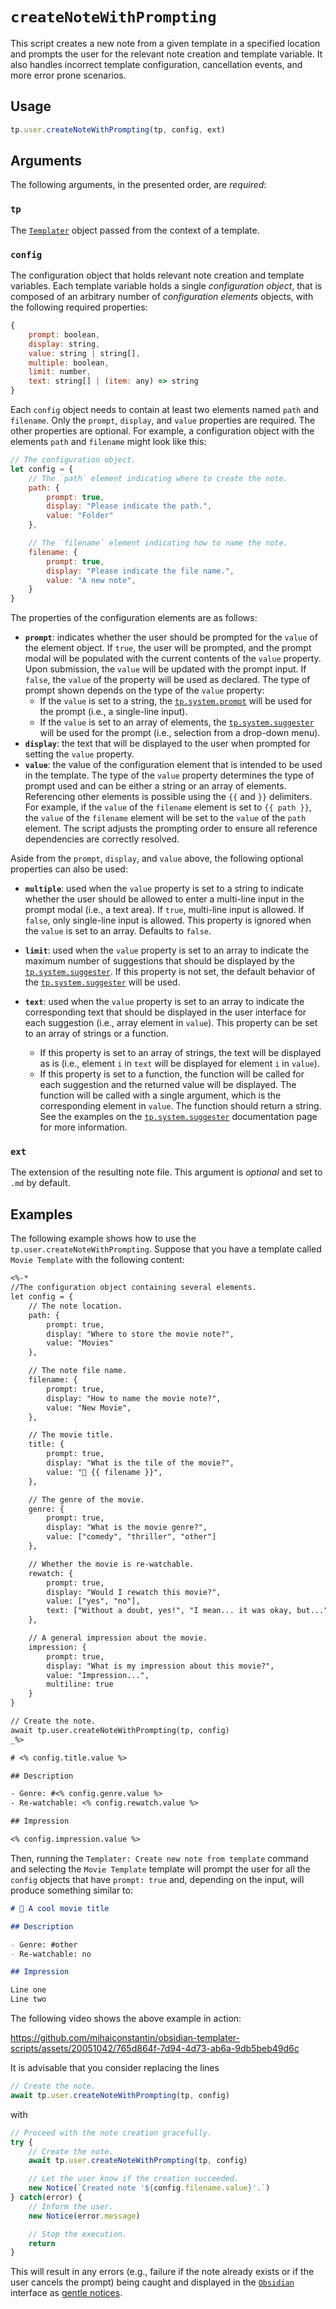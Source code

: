 # `createNoteWithPrompting`

This script creates a new note from a given template in a specified location and
prompts the user for the relevant note creation and template variable. It also
handles incorrect template configuration, cancellation events, and more error
prone scenarios.

## Usage

```js
tp.user.createNoteWithPrompting(tp, config, ext)
```

## Arguments

The following arguments, in the presented order, are *required*:

### `tp`

The [`Templater`] object passed from the context of a template.

### `config`

The configuration object that holds relevant note creation and template
variables. Each template variable holds a single *configuration object*, that is
composed of an arbitrary number of *configuration elements* objects, with the
following required properties:

```js
{
    prompt: boolean,
    display: string,
    value: string | string[],
    multiple: boolean,
    limit: number,
    text: string[] | (item: any) => string
}
```

Each `config` object needs to contain at least two elements named `path` and
`filename`. Only the `prompt`, `display`, and `value` properties are required.
The other properties are optional. For example, a configuration object with the
elements `path` and `filename` might look like this:

```js
// The configuration object.
let config = {
    // The `path` element indicating where to create the note.
    path: {
        prompt: true,
        display: "Please indicate the path.",
        value: "Folder"
    },

    // The `filename` element indicating how to name the note.
    filename: {
        prompt: true,
        display: "Please indicate the file name.",
        value: "A new note",
    }
}
```

The properties of the configuration elements are as follows:

- **`prompt`**: indicates whether the user should be prompted for the `value` of
  the element object. If `true`, the user will be prompted, and the prompt modal
  will be populated with the current contents of the `value` property. Upon
  submission, the `value` will be updated with the prompt input. If `false`, the
  `value` of the property will be used as declared. The type of prompt shown
  depends on the type of the `value` property:
  - If the `value` is set to a string, the [`tp.system.prompt`] will be used for
    the prompt (i.e., a single-line input).
  - If the `value` is set to an array of elements, the [`tp.system.suggester`]
    will be used for the prompt (i.e., selection from a drop-down menu).
- **`display`**: the text that will be displayed to the user when prompted for
  setting the `value` property.
- **`value`**: the value of the configuration element that is intended to be
  used in the template. The type of the `value` property determines the type of
  prompt used and can be either a string or an array of elements. Referencing
  other elements is possible using the `{{` and `}}` delimiters. For example, if
  the `value` of the `filename` element is set to `{{ path }}`, the `value` of
  the `filename` element will be set to the `value` of the `path` element. The
  script adjusts the prompting order to ensure all reference dependencies are
  correctly resolved.

Aside from the `prompt`, `display`, and `value` above, the following optional
properties can also be used:

- **`multiple`**: used when the `value` property is set to a string to indicate
  whether the user should be allowed to enter a multi-line input in the prompt
  modal (i.e., a text area). If `true`, multi-line input is allowed. If `false`,
  only single-line input is allowed. This property is ignored when the `value`
  is set to an array. Defaults to `false`.
- **`limit`**: used when the `value` property is set to an array to indicate the
  maximum number of suggestions that should be displayed by the
  [`tp.system.suggester`]. If this property is not set, the default behavior of
  the [`tp.system.suggester`] will be used.

- **`text`**: used when the `value` property is set to an array to indicate the
  corresponding text that should be displayed in the user interface for each
  suggestion (i.e., array element in `value`). This property can be set to an
  array of strings or a function.
    - If this property is set to an array of strings, the text will be displayed
      as is (i.e., element `i` in `text` will be displayed for element `i` in
      `value`).
    - If this property is set to a function, the function will be called for
      each suggestion and the returned value will be displayed. The function
      will be called with a single argument, which is the corresponding element
      in `value`. The function should return a string. See the examples on the
      [`tp.system.suggester`] documentation page for more information.

### `ext`

The extension of the resulting note file. This argument is *optional* and set to
`.md` by default.

## Examples

The following example shows how to use the `tp.user.createNoteWithPrompting`.
Suppose that you have a template called `Movie Template` with the following
content:

```txt
<%-*
//The configuration object containing several elements.
let config = {
    // The note location.
    path: {
        prompt: true,
        display: "Where to store the movie note?",
        value: "Movies"
    },

    // The note file name.
    filename: {
        prompt: true,
        display: "How to name the movie note?",
        value: "New Movie",
    },

    // The movie title.
    title: {
        prompt: true,
        display: "What is the tile of the movie?",
        value: "🎥 {{ filename }}",
    },

    // The genre of the movie.
    genre: {
        prompt: true,
        display: "What is the movie genre?",
        value: ["comedy", "thriller", "other"]
    },

    // Whether the movie is re-watchable.
    rewatch: {
        prompt: true,
        display: "Would I rewatch this movie?",
        value: ["yes", "no"],
        text: ["Without a doubt, yes!", "I mean... it was okay, but..."]
    },

    // A general impression about the movie.
    impression: {
        prompt: true,
        display: "What is my impression about this movie?",
        value: "Impression...",
        multiline: true
    }
}

// Create the note.
await tp.user.createNoteWithPrompting(tp, config)
_%>

# <% config.title.value %>

## Description

- Genre: #<% config.genre.value %>
- Re-watchable: <% config.rewatch.value %>

## Impression

<% config.impression.value %>

```

Then, running the `Templater: Create new note from template` command and
selecting the `Movie Template` template will prompt the user for all the
`config` objects that have `prompt: true` and, depending on the input, will
produce something similar to:

```md
# 🎥 A cool movie title

## Description

- Genre: #other
- Re-watchable: no

## Impression

Line one
Line two

```

The following video shows the above example in action:

https://github.com/mihaiconstantin/obsidian-templater-scripts/assets/20051042/765d864f-7d94-4d73-ab6a-9db5beb49d6c


It is advisable that you consider replacing the lines

```js
// Create the note.
await tp.user.createNoteWithPrompting(tp, config)
```

with

```js
// Proceed with the note creation gracefully.
try {
    // Create the note.
    await tp.user.createNoteWithPrompting(tp, config)

    // Let the user know if the creation succeeded.
    new Notice(`Created note '${config.filename.value}'.`)
} catch(error) {
    // Inform the user.
    new Notice(error.message)

    // Stop the execution.
    return
}
```

This will result in any errors (e.g., failure if the note already exists or if
the user cancels the prompt) being caught and displayed in the [`Obsidian`]
interface as [gentle notices][notice].

[`Templater`]: https://silentvoid13.github.io/Templater/introduction.html
[`Obsidian`]: https://obsidian.md/
[`tp.system.prompt`]: https://silentvoid13.github.io/Templater/internal-functions/internal-modules/system-module.html
[`tp.system.suggester`]: https://silentvoid13.github.io/Templater/internal-functions/internal-modules/system-module.html
[notice]: https://github.com/obsidianmd/obsidian-api/blob/master/obsidian.d.ts#L2547
